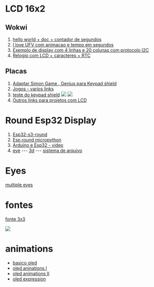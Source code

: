 # LCD 16x2

## Wokwi
1. [hello world + doc + contador de segundos](https://wokwi.com/projects/321995158308520530)
2. [I love UFV com animacao e tempo em segundos](https://wokwi.com/projects/321995158308520530)
3. [Exemplo de display com 4 linhas e 20 colunas com protocolo I2C](https://wokwi.com/projects/344891772964438612)
4. [Relogio com LCD + caracteres + RTC](https://wokwi.com/projects/298783436806554120)

## Placas

1. [Adaptar Simon Game , Genius para Keypad shield](https://www.instructables.com/Simon-Says-With-LCD-Display/)
2. [Jogos - varios links](https://github.com/dadecoza/arduino-lcd-keypad-shield-games)
3. [teste do keypad shield](https://www.hackster.io/electropeak/using-1602-lcd-keypad-shield-w-arduino-w-examples-e02d95)
   ![](https://hackster.imgix.net/uploads/attachments/869014/untitled_mu5aKDOZ1V.png?auto=compress%2Cformat&w=740&h=555&fit=max)
   ![](https://cdn.shopify.com/s/files/1/0045/8932/files/lcd-button-ladder.png?100430)
4. [Outros links para projetos com LCD](https://github.com/arduinoufv/inf351/tree/master/2022/lcdshield)
   
# Round Esp32 Display

1. [Esp32-s3-round](https://github.com/Makerfabs/ESP32-S3-Round-SPI-TFT-with-Touch-1.28/tree/main)
2. [Esp round micropython](https://github.com/russhughes/gc9a01_mpy/tree/main)
3. [Arduino e Esp32 - video](https://www.youtube.com/watch?v=k2c2zCmC_X0)
4. [eye](https://github.com/printminion/GC9A01-xiao-ESP32C3/tree/main/Arduino_GFX) --- [3d](https://cults3d.com/en/3d-model/gadget/sphere-enclosure-w-scary-fingers-o105-for-waveshare-1-28-round-lcd-and-studio-xiao-esp32c3) --- [sistema de arquivo](https://embarcados.com.br/spiffs-o-sistema-de-arquivos-do-esp8266-32/)

# Eyes
 [multiple eyes](https://github.com/chrismiller/TeensyEyes)
# fontes

[fonte 3x3](http://luc.devroye.org/fonts-51468.html)

![](http://luc.devroye.org/AndersDeFlon-3x3-2005.gif)

# animations
* [basico oled](https://www.youtube.com/watch?v=jIQSlYtGWTI)
* [oled aninations I](https://www.youtube.com/watch?v=0KGMFhFQ0YY)
* [oled animations II](https://www.youtube.com/watch?v=o3PhC_VJdXo)
* [oled expression](https://www.youtube.com/watch?v=AFScYQp4vwE)
